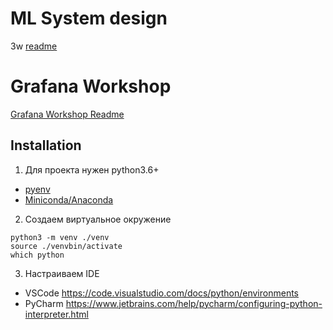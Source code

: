 # ML System design

3w [readme](./w3-model-evaluation/ReadMe.md)

# Grafana Workshop
[Grafana Workshop Readme](./grafana-practice/ReadMe.md)

## Installation
1. Для проекта нужен python3.6+
- [pyenv](https://github.com/pyenv/pyenv)
- [Miniconda/Anaconda](https://docs.conda.io/en/latest/miniconda.html)

2. Создаем виртуальное окружение
```shell
python3 -m venv ./venv
source ./venvbin/activate
which python
```
3. Настраиваем IDE
 - VSCode https://code.visualstudio.com/docs/python/environments
 - PyCharm https://www.jetbrains.com/help/pycharm/configuring-python-interpreter.html
